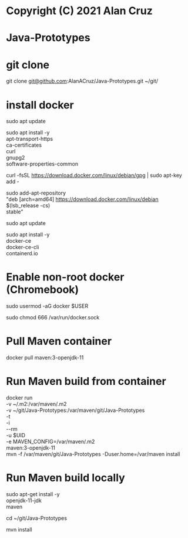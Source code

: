 # Copyright (C) 2021 Alan Cruz
# Java-Prototypes

# git clone
git clone git@github.com:AlanACruz/Java-Prototypes.git ~/git/

# install docker
sudo apt update

sudo apt install -y \
   apt-transport-https \
   ca-certificates \
   curl \
   gnupg2 \
   software-properties-common

curl -fsSL https://download.docker.com/linux/debian/gpg | sudo apt-key add -

sudo add-apt-repository \
   "deb [arch=amd64] https://download.docker.com/linux/debian \
   $(lsb_release -cs) \
   stable"
   
sudo apt update

sudo apt install -y \
   docker-ce \
   docker-ce-cli \
   containerd.io

# Enable non-root docker (Chromebook)
sudo usermod -aG docker $USER

sudo chmod 666 /var/run/docker.sock

# Pull Maven container
docker pull maven:3-openjdk-11

# Run Maven build from container
docker run \
   -v ~/.m2:/var/maven/.m2 \
   -v ~/git/Java-Prototypes:/var/maven/git/Java-Prototypes \
   -t \
   -i \
   --rm \
   -u $UID \
   -e MAVEN_CONFIG=/var/maven/.m2 \
   maven:3-openjdk-11 \
   mvn -f /var/maven/git/Java-Prototypes -Duser.home=/var/maven install

# Run Maven build locally
sudo apt-get install -y \
   openjdk-11-jdk \
   maven

cd ~/git/Java-Prototypes

mvn install
